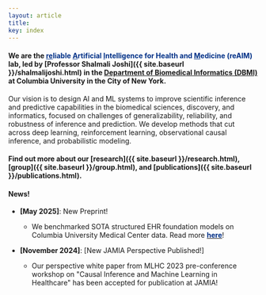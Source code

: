 ```yaml
---
layout: article
title:  
key: index
---
```




<!-- <img align="right" width="600px" src= "assets/images/reaim_index_photo.jpg" style="padding-left: 75px"/> -->

<html lang="en">
<head>
    <meta charset="UTF-8">
    <meta name="viewport" content="width=device-width, initial-scale=1.0">
    <style>
        .custom-h1 {
            font-size: 1em; 
            font-weight: bold;
        }
    </style>
</head>
  
</html>

#### We are the <span style="color: #003087;"><u>re</u>liable <u>A</u>rtificial <u>I</u>ntelligence for Health and <u>M</u>edicine (reAIM)</span> lab, led by [Professor Shalmali Joshi]({{ site.baseurl }}/shalmalijoshi.html) in the [Department of Biomedical Informatics (DBMI)](https://www.dbmi.columbia.edu/) at Columbia University in the City of New York.


Our vision is to design AI and ML systems to improve scientific inference and predictive capabilities in the biomedical sciences, discovery, and informatics, focused on challenges of generalizability, reliability, and robustness of inference and prediction. We develop methods that cut across deep learning, reinforcement learning, observational causal inference, and probabilistic modeling.

#### Find out more about our [research]({{ site.baseurl }}/research.html), [group]({{ site.baseurl }}/group.html), and [publications]({{ site.baseurl }}/publications.html).


#### News!
- **[May 2025]**: New Preprint!
  - We benchmarked SOTA structured EHR foundation models on Columbia University Medical Center data. Read more <a href="https://arxiv.org/pdf/2505.16941" target="_blank"><strong><span style="color: #003087;">here</span></strong></a>!

- **[November 2024]**: [New JAMIA Perspective Published!]
  - Our perspective white paper from MLHC 2023 pre-conference workshop on "Causal Inference and Machine Learning in Healthcare" has been accepted for publication at JAMIA!



